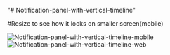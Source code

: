 "# Notification-panel-with-vertical-timeline" 

#Resize to see how it looks on smaller screen(mobile)

![Notification-panel-with-vertical-timeline-mobile](https://user-images.githubusercontent.com/32623706/99824950-b348b300-2b56-11eb-88a3-0d81bdcb0b4d.png)
![Notification-panel-with-vertical-timeline-web](https://user-images.githubusercontent.com/32623706/99824954-b3e14980-2b56-11eb-804b-45e1790fa08e.png)

